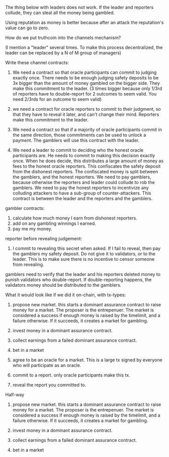 The thing below with leaders does not work. If the leader and reporters collude, they can steal all the money being gambled.

Using reputation as money is better because after an attack the reputation's value can go to zero.




How do we put truthcoin into the channels mechanism?

(I mention a "leader" several times. To make this process decentralized, the leader can be replaced by a N of M group of managers)

Write these channel contracts:

1) We need a contract so that oracle participants can commit to judging exactly once. There needs to be enough judging safety deposits to be 3x bigger than the amount of money gambled on the bigger side. They make this commitment to the leader. (3 times bigger because only 1/3rd of reporters have to double-report for 2 outcomes to seem valid. You need 2/3rds for an outcome to seem valid)

2) we need a contract for oracle reporters to commit to their judgment, so that they have to reveal it later, and can't change their mind. Reporters make this commitment to the leader.

3) We need a contract so that if a majority of oracle participants commit in the same direction, those commitments can be used to unlock a payment. The gamblers will use this contract with the leader.

4) We need a leader to commit to deciding who the honest oracle participants are. He needs to commit to making this decision exactly once. When he does decide, this distributes a large amount of money as fees to the honest oracle reporters.
This confiscates the safety deposit from the dishonest reporters. The confiscated money is split between the gamblers, and the honest reporters.
We need to pay gamblers, because otherwise the reporters and leader could collude to rob the gamblers.
We need to pay the honest reporters to incentivize any colluding attackers to have a sub-group of counter-attackers.
This contract is between the leader and the reporters and the gamblers.

gambler contracts:

1) calculate how much money I earn from dishonest reporters.
2) add on any gambling winnings I earned.
3) pay me my money.

reporter before revealing judgement:

1) I commit to revealing this secret when asked. If I fail to reveal, then pay the gamblers my safety deposit. Do not give it to validators, or to the leader. This is to make sure there is no incentive to censor someone from revealing.






gamblers need to verify that the leader and his reporters deleted money to punish validators who double-report. If double-reporting happens, the validators money should be distributed to the gamblers.



What it would look like if we did it on-chain, with tx-types:

1) propose new market. this starts a dominant assurance contract to raise money for a market. The proposer is the entrepenuer. The market is considered a success if enough money is raised by the timelimit, and a failure otherwise. If it succeeds, it creates a market for gambling.

2) invest money in a dominant assurance contract.

3) collect earnings from a failed dominant assurance contract.

4) bet in a market

5) agree to be an oracle for a market. This is a large tx signed by everyone who will participate as an oracle.

6) commit to a report. only oracle participants make this tx.

7) reveal the report you committed to.

Half-way

1) propose new market. this starts a dominant assurance contract to raise money for a market. The proposer is the entrepenuer. The market is considered a success if enough money is raised by the timelimit, and a failure otherwise. If it succeeds, it creates a market for gambling.

2) invest money in a dominant assurance contract.

3) collect earnings from a failed dominant assurance contract.

4) bet in a market
